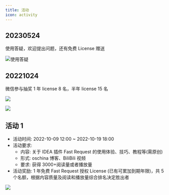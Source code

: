 ```yaml
---
title: 活动
icon: activity
---
```


## 20230524

使用答疑，欢迎提出问题，还有免费 License 赠送

![使用答疑](/img/bilibili/20230524.jpg)

## 20221024

微信参与抽奖 1 年 license 8 名，半年 license 15 名

![](/img/activity/20221024.png)

![](/img/activity/20221024-1.png)

## 活动 1

- 活动时间: 2022-10-09 12:00 ~ 2022-10-19 18:00
- 活动要求:
  - 内容: 关于 IDEA 插件 Fast Request 的使用体验、技巧、教程等(需原创)
  - 形式: oschina 博客、BiliBili 视频
  - 要求: 获得 3000+阅读量或者播放量
- 活动奖励: 1 年免费 Fast Request 授权 License (已有可累加到期年限)，共 5 个名额，根据内容质量及阅读和播放量综合排名决定胜出者

![](/img/activity/activity1.png)
